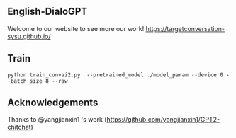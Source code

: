 ## English-DialoGPT
Welcome to our website to see more our work! https://targetconversation-sysu.github.io/ 
## Train
```
python train_convai2.py  --pretrained_model ./model_param --device 0 --batch_size 8 --raw
```
## Acknowledgements
Thanks to @yangjianxin1 's work (https://github.com/yangjianxin1/GPT2-chitchat)
